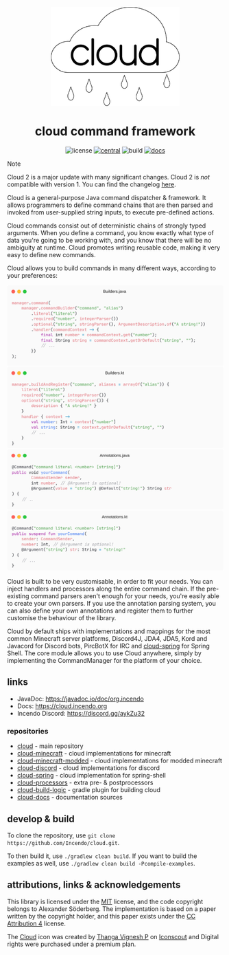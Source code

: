 <div align="center">
<img src="img/CloudNew.png" width="300px"/>
<br/>
<h1>cloud command framework</h1>

![license](https://img.shields.io/github/license/incendo/cloud.svg)
[![central](https://img.shields.io/maven-central/v/org.incendo/cloud-core)](https://search.maven.org/search?q=org.incendo)
![build](https://img.shields.io/github/actions/workflow/status/incendo/cloud/build.yml?logo=github)
[![docs](https://img.shields.io/readthedocs/incendocloud?logo=readthedocs)](https://cloud.incendo.org)
</div>

> [!NOTE]
> Cloud 2 is a major update with many significant changes. Cloud 2 is _not_ compatible with version 1.
> You can find the changelog [here](https://cloud.incendo.org/en/latest/cloud-v2/).

Cloud is a general-purpose Java command dispatcher &amp; framework. It allows programmers to define command chains that are then parsed and invoked from user-supplied string inputs, to execute pre-defined actions.

Cloud commands consist out of deterministic chains of strongly typed arguments. When you define a command,
you know exactly what type of data you're going to be working with, and you know that there will be no
ambiguity at runtime. Cloud promotes writing reusable code, making it very easy to define new commands.

Cloud allows you to build commands in many different ways, according to your preferences:

<div align="center">
<picture>
    <source media="(prefers-color-scheme: dark)" srcset="img/code/builder_java_dark.png">
    <source media="(prefers-color-scheme: light)" srcset="img/code/builder_java_light.png">
    <img src="img/code/builder_java_light.png">
</picture>

<picture>
    <source media="(prefers-color-scheme: dark)" srcset="img/code/builder_kotlin_dark.png">
    <source media="(prefers-color-scheme: light)" srcset="img/code/builder_kotlin_light.png">
    <img src="img/code/builder_kotlin_light.png">
</picture>

<picture>
    <source media="(prefers-color-scheme: dark)" srcset="img/code/annotations_java_dark.png">
    <source media="(prefers-color-scheme: light)" srcset="img/code/annotations_java_light.png">
    <img src="img/code/annotations_java_light.png">
</picture>

<picture>
    <source media="(prefers-color-scheme: dark)" srcset="img/code/annotations_kotlin_dark.png">
    <source media="(prefers-color-scheme: light)" srcset="img/code/annotations_kotlin_light.png">
    <img src="img/code/annotations_kotlin_light.png">
</picture>
</div>

Cloud is built to be very customisable, in order to fit your needs. You can inject handlers and processors
along the entire command chain. If the pre-existing command parsers aren't enough for your needs, you're easily
able to create your own parsers. If you use the annotation parsing system, you can also define your own annotations
and register them to further customise the behaviour of the library.

Cloud by default ships with implementations and mappings for the most common Minecraft server platforms, 
Discord4J, JDA4, JDA5, Kord and Javacord for
Discord bots, PircBotX for IRC and [cloud-spring](https://github.com/incendo/cloud-spring) for Spring Shell.
The core module allows you to use Cloud anywhere, simply by implementing the CommandManager for the platform of your choice.

## links  

- JavaDoc: https://javadoc.io/doc/org.incendo
- Docs: https://cloud.incendo.org
- Incendo Discord: https://discord.gg/aykZu32

### repositories

- [cloud](https://github.com/incendo/cloud) - main repository
- [cloud-minecraft](https://github.com/incendo/cloud-minecraft) - cloud implementations for minecraft
- [cloud-minecraft-modded](https://github.com/incendo/cloud-minecraft-modded) - cloud implementations for modded minecraft
- [cloud-discord](https://github.com/incendo/cloud-discord) - cloud implementations for discord
- [cloud-spring](https://github.com/incendo/cloud-spring) - cloud implementation for spring-shell
- [cloud-processors](https://github.com/incendo/cloud-processors) - extra pre- & postprocessors
- [cloud-build-logic](https://github.com/incendo/cloud-build-logic) - gradle plugin for building cloud
- [cloud-docs](https://github.com/incendo/cloud-docs) - documentation sources
  
## develop &amp; build  
  
To clone the repository, use `git clone https://github.com/Incendo/cloud.git`.

To then build it, use `./gradlew clean build`. If you want to build the examples as well, use `./gradlew clean build
-Pcompile-examples`.

## attributions, links &amp; acknowledgements  
  
This library is licensed under the <a href="https://opensource.org/licenses/MIT">MIT</a> license, and the code copyright  belongs to Alexander Söderberg. The implementation is based on a paper written by the copyright holder, and this paper exists under the <a href="https://creativecommons.org/licenses/by/4.0/legalcode">CC Attribution 4</a> license.  
  
The <a href="https://iconscout.com/icons/cloud" target="_blank">Cloud</a> icon was created by <a href="https://iconscout.com/contributors/oviyan">
Thanga Vignesh P</a> on <a href="https://iconscout.com">Iconscout</a> and Digital rights were purchased under a premium plan.

